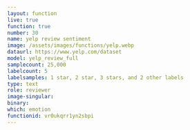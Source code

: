 ```yaml
---
layout: function
live: true
function: true
number: 30
name: yelp review sentiment
image: /assets/images/functions/yelp.webp
dataurl: https://www.yelp.com/dataset
model: yelp_review_full
samplecount: 25,000
labelcount: 5
labelsamples: 1 star, 2 star, 3 stars, and 2 other labels
type: text
role: reviewer
image-singular: 
binary: 
which: emotion
functionid: vr0ukqrr1yn2sbpi
---
```

